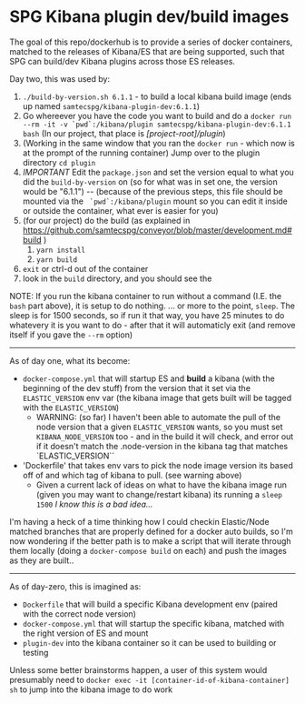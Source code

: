 # SPG Kibana plugin dev/build images

The goal of this repo/dockerhub is to provide a series of docker containers, matched to the releases of Kibana/ES that are being supported, such that SPG can build/dev Kibana plugins across those ES releases.

Day two, this was used by:

1. `./build-by-version.sh 6.1.1` - to build a local kibana build image (ends up named `samtecspg/kibana-plugin-dev:6.1.1`)
2. Go whereever you have the code you want to build and do a ``docker run --rm -it -v `pwd`:/kibana/plugin samtecspg/kibana-plugin-dev:6.1.1 bash`` (In our project, that place is *[project-root]/plugin*)
3. (Working in the same window that you ran the `docker run` - which now is at the prompt of the running container) Jump over to the plugin directory `cd plugin`
4. *IMPORTANT* Edit the `package.json` and set the version equal to what you did the `build-by-version` on (so for what was in set one, the version would be "6.1.1") -- (because of the previous steps, this file should be mounted via the `` `pwd`:/kibana/plugin`` mount so you can edit it inside or outside the container, what ever is easier for you)
5. (for our project) do the build (as explained in https://github.com/samtecspg/conveyor/blob/master/development.md#build )
   1. `yarn install`
   2. `yarn build` 
6. `exit` or ctrl-d out of the container
7. look in the `build` directory, and you should see the 
 
NOTE: If you run the kibana container to run without a command (I.E. the `bash` part above), it is setup to do nothing.  ... or more to the point, `sleep`. The sleep is for 1500 seconds, so if run it that way, you have 25 minutes to do whatevery it is you want to do - after that it will automaticly exit (and remove itself if you gave the `--rm` option)

---

As of day one, what its become:

- `docker-compose.yml` that will startup ES and **build** a kibana (with the beginning of the dev stuff) from the version that it set via the `ELASTIC_VERSION` env var (the kibana image that gets built will be tagged with the `ELASTIC_VERSION`)
  - WARNING: (so far) I haven't been able to automate the pull of the node version that a given `ELASTIC_VERSION` wants, so you must set `KIBANA_NODE_VERSION` too - and in the build it will check, and error out if it doesn't match the .node-version in the kibana tag that matches `ELASTIC_VERSION``
- 'Dockerfile' that takes env vars to pick the node image version its based off of and which tag of kibana to pull. (see warning above)
  - Given a current lack of ideas on what to have the kibana image run (given you may want to change/restart kibana) its running a `sleep 1500` *I know this is a bad idea...*

I'm having a heck of a time thinking how I could checkin Elastic/Node matched branches that are properly defined for a docker auto builds, so I'm now wondering if the better path is to make a script that will iterate through them locally (doing a `docker-compose build` on each) and push the images as they are built..

---

As of day-zero, this is imagined as:

- `Dockerfile` that will build a specific Kibana development env (paired with the correct node version)
- `docker-compose.yml` that will startup the specific kibana, matched with the right version of ES and mount
- `plugin-dev` into the kibana container so it can be used to building or testing

Unless some better brainstorms happen, a user of this system would presumably need to `docker exec -it [container-id-of-kibana-container] sh` to jump into the kibana image to do work

